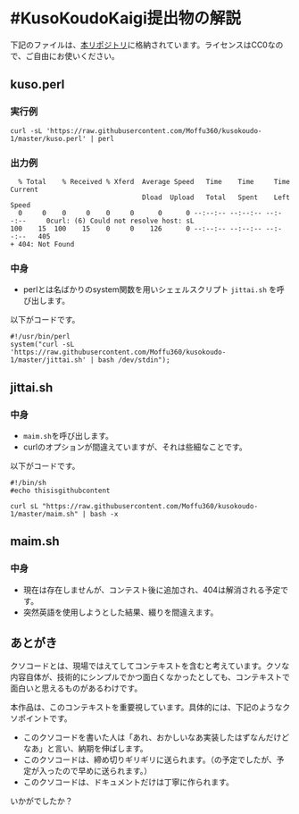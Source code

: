 # #KusoKoudoKaigi提出物の解説

下記のファイルは、[本リポジトリ](https://github.com/Moffu360/kusokoudo-1)に格納されています。ライセンスはCC0なので、ご自由にお使いください。

## kuso.perl

### 実行例

`curl -sL 'https://raw.githubusercontent.com/Moffu360/kusokoudo-1/master/kuso.perl' | perl`

### 出力例

      % Total    % Received % Xferd  Average Speed   Time    Time     Time  Current
                                     Dload  Upload   Total   Spent    Left  Speed
      0     0    0     0    0     0      0      0 --:--:-- --:--:-- --:--:--     0curl: (6) Could not resolve host: sL
    100    15  100    15    0     0    126      0 --:--:-- --:--:-- --:--:--   405
    + 404: Not Found

### 中身

* perlとは名ばかりのsystem関数を用いシェェルスクリプト `jittai.sh` を呼び出します。

以下がコードです。

    #!/usr/bin/perl
    system("curl -sL 'https://raw.githubusercontent.com/Moffu360/kusokoudo-1/master/jittai.sh' | bash /dev/stdin");

## jittai.sh

### 中身

* `maim.sh`を呼び出します。
* curlのオプションが間違えていますが、それは些細なことです。

以下がコードです。

    #!/bin/sh
    #echo thisisgithubcontent

    curl sL "https://raw.githubusercontent.com/Moffu360/kusokoudo-1/master/maim.sh" | bash -x


## maim.sh

### 中身

* 現在は存在しませんが、コンテスト後に追加され、404は解消される予定です。
* 突然英語を使用しようとした結果、綴りを間違えます。

## あとがき

クソコードとは、現場ではえてしてコンテキストを含むと考えています。クソな内容自体が、技術的にシンプルでかつ面白くなかったとしても、コンテキストで面白いと思えるものがあるわけです。

本作品は、このコンテキストを重要視しています。具体的には、下記のようなクソポイントです。

* このクソコードを書いた人は「あれ、おかしいなあ実装したはずなんだけどなあ」と言い、納期を伸ばします。
* このクソコードは、締め切りギリギリに送られます。（の予定でしたが、予定が入ったので早めに送られます。）
* このクソコードは、ドキュメントだけは丁寧に作られます。

いかがでしたか？
